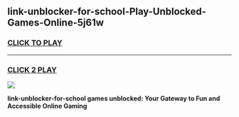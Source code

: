 
## link-unblocker-for-school-Play-Unblocked-Games-Online-5j61w
<h3>
<a href="https://premium76.site?title=link-unblocker-for-school&ref=25A">CLICK TO PLAY</a></h3>
<hr>

<h3>
<a href="https://premium76.site?title=link-unblocker-for-school&ref=25A">CLICK 2 PLAY</a>
  
</h3>

<a href="https://premium76.site?title=link-unblocker-for-school&ref=25A"><img src="https://clearcache.store/games.png"></a>


**link-unblocker-for-school games unblocked: Your Gateway to Fun and Accessible Online Gaming**

